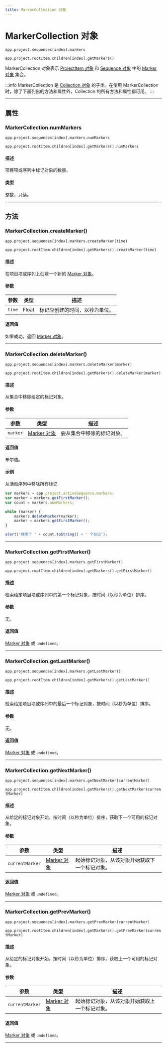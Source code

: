 ```yaml
---
title: MarkerCollection 对象
---
```

# MarkerCollection 对象

`app.project.sequences[index].markers`

`app.project.rootItem.children[index].getMarkers()`


MarkerCollection 对象表示 [ProjectItem 对象](../../item/projectitem) 和 [Sequence 对象](../../sequence/sequence) 中的 [Marker 对象](../../general/marker) 集合。

:::info
MarkerCollection 是 [Collection 对象](../collection) 的子类。在使用 MarkerCollection 时，除了下面列出的方法和属性外，Collection 的所有方法和属性都可用。
:::


---

## 属性

### MarkerCollection.numMarkers

`app.project.sequences[index].markers.numMarkers`

`app.project.rootItem.children[index].getMarkers().numMarkers`


#### 描述

项目项或序列中标记对象的数量。

#### 类型

整数，只读。

---

## 方法

### MarkerCollection.createMarker()

`app.project.sequences[index].markers.createMarker(time)`

`app.project.rootItem.children[index].getMarkers().createMarker(time)`


#### 描述

在项目项或序列上创建一个新的 [Marker 对象](../../general/marker)。

#### 参数

| 参数     | 类型  |                     描述                     |
| -------- | ----- | -------------------------------------------- |
| `time`   | Float | 标记应创建的时间，以秒为单位。               |

#### 返回值

如果成功，返回 [Marker 对象](../../general/marker)。

---

### MarkerCollection.deleteMarker()

`app.project.sequences[index].markers.deleteMarker(marker)`

`app.project.rootItem.children[index].getMarkers().deleteMarker(marker)`


#### 描述

从集合中移除给定的标记对象。

#### 参数

| 参数     |                 类型                  |               描述               |
| -------- | ------------------------------------- | -------------------------------- |
| `marker` | [Marker 对象](../../general/marker)   | 要从集合中移除的标记对象。       |

#### 返回值

布尔值。

#### 示例

从活动序列中移除所有标记

```javascript
var markers = app.project.activeSequence.markers;
var marker = markers.getFirstMarker();
var count = markers.numMarkers;

while (marker) {
    markers.deleteMarker(marker);
    marker = markers.getFirstMarker();
}

alert('移除了 ' + count.toString() + ' 个标记');
```

---

### MarkerCollection.getFirstMarker()

`app.project.sequences[index].markers.getFirstMarker()`

`app.project.rootItem.children[index].getMarkers().getFirstMarker()`


#### 描述

检索给定项目项或序列中的第一个标记对象，按时间（以秒为单位）排序。

#### 参数

无。

#### 返回值

[Marker 对象](../../general/marker) 或 `undefined`。

---

### MarkerCollection.getLastMarker()

`app.project.sequences[index].markers.getLastMarker()`

`app.project.rootItem.children[index].getMarkers().getLastMarker()`


#### 描述

检索给定项目项或序列中的最后一个标记对象，按时间（以秒为单位）排序。

#### 参数

无。

#### 返回值

[Marker 对象](../../general/marker) 或 `undefined`。

---

### MarkerCollection.getNextMarker()

`app.project.sequences[index].markers.getNextMarker(currentMarker)`

`app.project.rootItem.children[index].getMarkers().getNextMarker(currentMarker)`


#### 描述

从给定的标记对象开始，按时间（以秒为单位）排序，获取下一个可用的标记对象。

#### 参数

| 参数            |                 类型                  |                      描述                      |
| --------------- | ------------------------------------- | ---------------------------------------------- |
| `currentMarker` | [Marker 对象](../../general/marker)   | 起始标记对象，从该对象开始获取下一个标记对象。 |

#### 返回值

[Marker 对象](../../general/marker) 或 `undefined`。

---

### MarkerCollection.getPrevMarker()

`app.project.sequences[index].markers.getPrevMarker(currentMarker)`

`app.project.rootItem.children[index].getMarkers().getPrevMarker(currentMarker)`


#### 描述

从给定的标记对象开始，按时间（以秒为单位）排序，获取上一个可用的标记对象。

#### 参数

| 参数            |                 类型                  |                        描述                        |
| --------------- | ------------------------------------- | ------------------------------------------------- |
| `currentMarker` | [Marker 对象](../../general/marker)   | 起始标记对象，从该对象开始获取上一个标记对象。    |

#### 返回值

[Marker 对象](../../general/marker) 或 `undefined`。

---